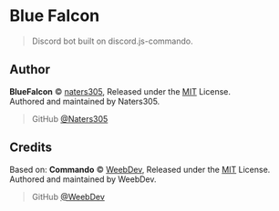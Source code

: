 # Blue Falcon
> Discord bot built on discord.js-commando.

## Author

**BlueFalcon** © [naters305](https://github.com/naters305), Released under the [MIT](https://github.com/WeebDev/Commando/blob/master/LICENSE) License.<br>
Authored and maintained by Naters305.

> GitHub [@Naters305](https://github.com/naters305)

## Credits

Based on: **Commando** © [WeebDev](https://github.com/WeebDev), Released under the [MIT](https://github.com/WeebDev/Commando/blob/master/LICENSE) License.<br>
Authored and maintained by WeebDev.

> GitHub [@WeebDev](https://github.com/WeebDev)
